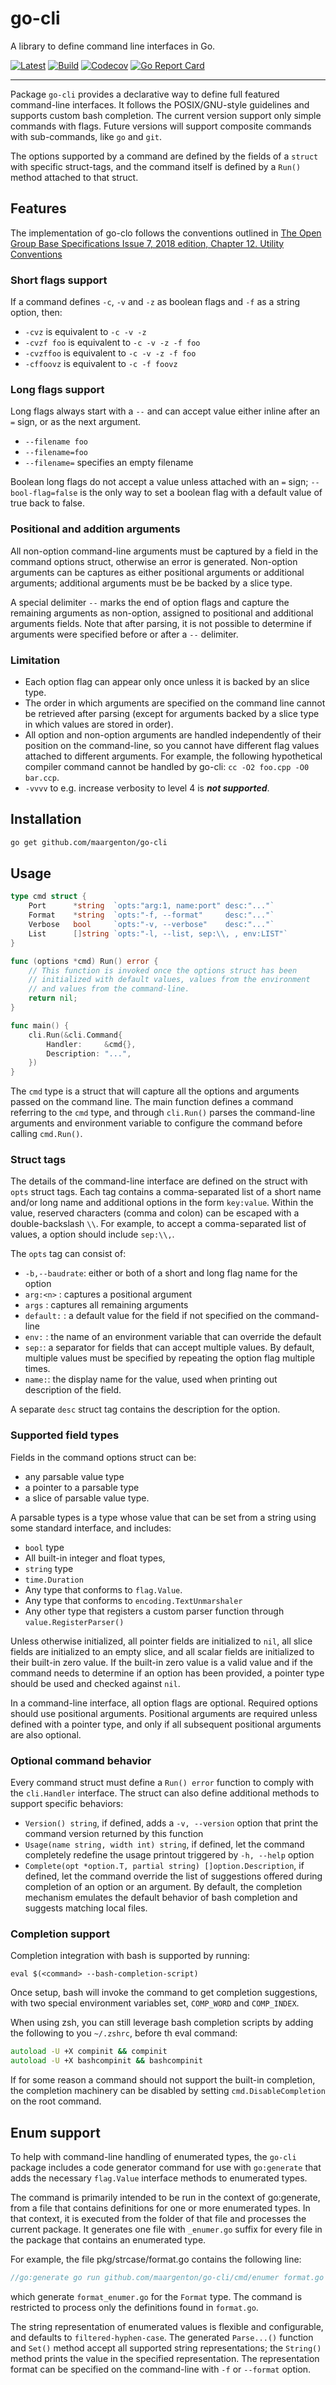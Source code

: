 # go-cli

A library to define command line interfaces in Go.

[![Latest](
  https://img.shields.io/github/v/tag/maargenton/go-cli?color=blue&label=latest&logo=go&logoColor=white&sort=semver)](
  https://pkg.go.dev/github.com/maargenton/go-cli)
[![Build](
  https://img.shields.io/github/workflow/status/maargenton/go-cli/build?label=build&logo=github&logoColor=aaaaaa)](
  https://github.com/maargenton/go-cli/actions?query=branch%3Amaster)
[![Codecov](
  https://img.shields.io/codecov/c/github/maargenton/go-cli?label=codecov&logo=codecov&logoColor=aaaaaa&token=1JFLIu042X)](
  https://codecov.io/gh/maargenton/go-cli)
[![Go Report Card](
  https://goreportcard.com/badge/github.com/maargenton/go-cli)](
  https://goreportcard.com/report/github.com/maargenton/go-cli)


---------------------------

Package `go-cli` provides a declarative way to define full featured command-line
interfaces. It follows the POSIX/GNU-style guidelines and supports custom bash
completion. The current version support only simple commands with flags. Future
versions will support composite commands with sub-commands, like `go` and `git`.

The options supported by a command are defined by the fields of a `struct` with
specific struct-tags, and the command itself is defined by a `Run()` method
attached to that struct.


## Features

The implementation of go-clo follows the conventions outlined in [The Open Group
    Base Specifications Issue 7, 2018 edition, Chapter 12. Utility
    Conventions](https://pubs.opengroup.org/onlinepubs/9699919799/basedefs/V1_chap12.html)

### Short flags support

If a command defines `-c`, `-v` and `-z` as boolean flags and `-f` as a string
option, then:
- `-cvz` is equivalent to `-c -v -z`
- `-cvzf foo` is equivalent to `-c -v -z -f foo`
- `-cvzffoo` is equivalent to `-c -v -z -f foo`
- `-cffoovz` is equivalent to `-c -f foovz`

### Long flags support

Long flags always start with a `--` and can accept value either inline after an
`=` sign, or as the next argument.

- `--filename foo`
- `--filename=foo`
- `--filename=` specifies an empty filename

Boolean long flags do not accept a value unless attached with an `=` sign;
`--bool-flag=false` is the only way to set a boolean flag with a default value
of true back to false.

### Positional and addition arguments

All non-option command-line arguments must be captured by a field in the command
options struct, otherwise an error is generated. Non-option arguments can be
captures as either positional arguments or additional arguments; additional
arguments must be be backed by a slice type.

A special delimiter `--` marks the end of option flags and capture the remaining
arguments as non-option, assigned to positional and additional arguments fields.
Note that after parsing, it is not possible to determine if arguments were
specified before or after a `--` delimiter.

### Limitation

- Each option flag can appear only once unless it is backed by an slice type.
- The order in which arguments are specified on the command line cannot be
  retrieved after parsing (except for arguments backed by a slice type in which
  values are stored in order).
- All option and non-option arguments are handled independently of their
  position on the command-line, so you cannot have different flag values
  attached to different arguments. For example, the following hypothetical
  compiler command cannot be handled by go-cli: `cc -O2 foo.cpp -O0 bar.ccp`.
- `-vvvv` to e.g. increase verbosity to level 4 is ***not supported***.


## Installation

```bash
go get github.com/maargenton/go-cli
```

## Usage

```go
type cmd struct {
    Port      *string  `opts:"arg:1, name:port" desc:"..."`
    Format    *string  `opts:"-f, --format"     desc:"..."`
    Verbose   bool     `opts:"-v, --verbose"    desc:"..."`
    List      []string `opts:"-l, --list, sep:\\, , env:LIST"`
}

func (options *cmd) Run() error {
    // This function is invoked once the options struct has been
    // initialized with default values, values from the environment
    // and values from the command-line.
    return nil;
}

func main() {
    cli.Run(&cli.Command{
        Handler:     &cmd{},
        Description: "...",
    })
}
```

The `cmd` type is a struct that will capture all the options and arguments
passed on the command line. The main function defines a command referring to the
`cmd` type, and through `cli.Run()` parses the command-line arguments and
environment variable to configure the command before calling `cmd.Run()`.

### Struct tags

The details of the command-line interface are defined on the struct with `opts`
struct tags. Each tag contains a comma-separated list of a short name and/or
long name and additional options in the form `key:value`. Within the value,
reserved characters (comma and colon) can be escaped with a double-backslash
`\\`. For example, to accept a comma-separated list of values, a option should
include `sep:\\,`.

The `opts` tag can consist of:
- `-b,--baudrate`: either or both of a short and long flag name for the option
- `arg:<n>` : captures a positional argument
- `args` : captures all remaining arguments
- `default:` : a default value for the field if not specified on the
  command-line
- `env:` : the name of an environment variable that can override the default
- `sep:`: a separator for fields that can accept multiple values. By default,
  multiple values must be specified by repeating the option flag multiple times.
- `name:`: the display name for the value, used when printing out description of
  the field.

A separate `desc` struct tag contains the description for the option.

### Supported field types

Fields in the command options struct can be:
- any parsable value type
- a pointer to a parsable type
- a slice of parsable value type.

A parsable types is a type whose value that can be set from a string using some
standard interface, and includes:
- `bool` type
- All built-in integer and float types,
- `string` type
- `time.Duration`
- Any type that conforms to `flag.Value`.
- Any type that conforms to `encoding.TextUnmarshaler`
- Any other type that registers a custom parser function through
  `value.RegisterParser()`

Unless otherwise initialized, all pointer fields are initialized to `nil`, all
slice fields are initialized to an empty slice, and all scalar fields are
initialized to their built-in zero value. If the built-in zero value is a valid
value and if the command needs to determine if an option has been provided, a
pointer type should be used and checked against `nil`.

In a command-line interface, all option flags are optional. Required options
should use positional arguments. Positional arguments are required unless
defined with a pointer type, and only if all subsequent positional arguments are
also optional.

### Optional command behavior

Every command struct must define a `Run() error` function to comply with the
`cli.Handler` interface. The struct can also define additional methods to
support specific behaviors:

- `Version() string`, if defined, adds a `-v, --version` option that print the
  command version returned by this function
- `Usage(name string, width int) string`, if defined, let the command completely
  redefine the usage printout triggered by `-h, --help` option
- `Complete(opt *option.T, partial string) []option.Description`, if defined,
  let the command override the list of suggestions offered during completion of
  an option or an argument. By default, the completion mechanism emulates the
  default behavior of bash completion and suggests matching local files.

### Completion support

Completion integration with bash is supported by running:
```
eval $(<command> --bash-completion-script)
```
Once setup, bash will invoke the command to get completion suggestions, with two
special environment variables set, `COMP_WORD` and `COMP_INDEX`.

When using zsh, you can still leverage bash completion scripts by adding the
following to you `~/.zshrc`, before th eval command:

```zsh
autoload -U +X compinit && compinit
autoload -U +X bashcompinit && bashcompinit
```

If for some reason a command should not support the built-in completion, the
completion machinery can be disabled by setting `cmd.DisableCompletion` on the
root command.


## Enum support

To help with command-line handling of enumerated types, the `go-cli` package
includes a code generator command for use with `go:generate` that adds the
necessary `flag.Value` interface methods to enumerated types.

The command is primarily intended to be run in the context of go:generate, from
a file that contains definitions for one or more enumerated types. In that
context, it is executed from the folder of that file and processes the current
package. It generates one file with `_enumer.go` suffix for every file in the
package that contains an enumerated type.

For example, the file pkg/strcase/format.go contains the following line:

```go
//go:generate go run github.com/maargenton/go-cli/cmd/enumer format.go
```

which generate `format_enumer.go` for the `Format` type. The command is
restricted to process only the definitions found in `format.go`.

The string representation of enumerated values is flexible and configurable, and
defaults to `filtered-hyphen-case`. The generated `Parse...()` function and
`Set()` method accept all supported string representations; the `String()`
method prints the value in the specified representation. The representation
format can be specified on the command-line with `-f` or `--format` option.
